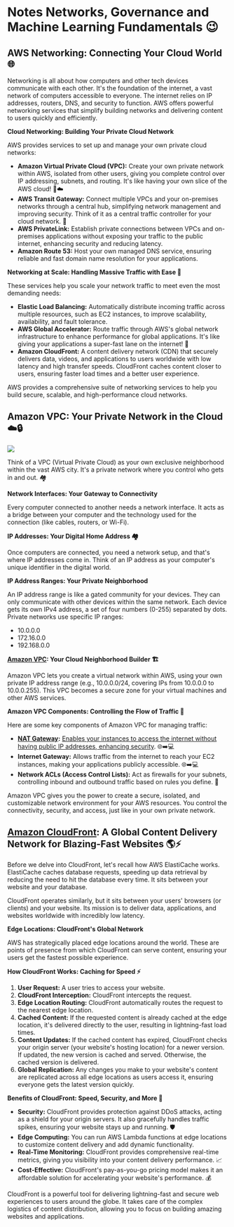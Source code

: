 # Notes Networks, Governance and Machine Learning Fundamentals 😉

## AWS Networking: Connecting Your Cloud World 🌐

Networking is all about how computers and other tech devices communicate with each other.  It&#39;s the foundation of the internet, a vast network of computers accessible to everyone.  The internet relies on IP addresses, routers, DNS, and security to function.  AWS offers powerful networking services that simplify building networks and delivering content to users quickly and efficiently.

**Cloud Networking: Building Your Private Cloud Network**

AWS provides services to set up and manage your own private cloud networks:

* **Amazon Virtual Private Cloud (VPC):** Create your own private network within AWS, isolated from other users, giving you complete control over IP addressing, subnets, and routing.  It&#39;s like having your own slice of the AWS cloud! 🍰☁️
* **AWS Transit Gateway:** Connect multiple VPCs and your on-premises networks through a central hub, simplifying network management and improving security.  Think of it as a central traffic controller for your cloud network. 🚦
* **AWS PrivateLink:**  Establish private connections between VPCs and on-premises applications without exposing your traffic to the public internet, enhancing security and reducing latency.  
* **Amazon Route 53:** Host your own managed DNS service, ensuring reliable and fast domain name resolution for your applications. 

**Networking at Scale: Handling Massive Traffic with Ease 💪**

These services help you scale your network traffic to meet even the most demanding needs:

* **Elastic Load Balancing:** Automatically distribute incoming traffic across multiple resources, such as EC2 instances, to improve scalability, availability, and fault tolerance.  
* **AWS Global Accelerator:**  Route traffic through AWS&#39;s global network infrastructure to enhance performance for global applications.  It&#39;s like giving your applications a super-fast lane on the internet! 🚀
* **Amazon CloudFront:**  A content delivery network (CDN) that securely delivers data, videos, and applications to users worldwide with low latency and high transfer speeds. CloudFront caches content closer to users, ensuring faster load times and a better user experience. 

AWS provides a comprehensive suite of networking services to help you build secure, scalable, and high-performance cloud networks. 

## Amazon VPC: Your Private Network in the Cloud ☁️🔒
![](https://static.platzi.com/media/user_upload/natgateway-4443fbf2-58ac-416b-b9ee-d29c9b7ae0dc.jpg)

Think of a VPC (Virtual Private Cloud) as your own exclusive neighborhood within the vast AWS city.  It's a private network where you control who gets in and out. 🏘️

**Network Interfaces: Your Gateway to Connectivity**

Every computer connected to another needs a network interface. It acts as a bridge between your computer and the technology used for the connection (like cables, routers, or Wi-Fi). 

**IP Addresses: Your Digital Home Address 🏘️**

Once computers are connected, you need a network setup, and that's where IP addresses come in. Think of an IP address as your computer&#39;s unique identifier in the digital world.

**IP Address Ranges:  Your Private Neighborhood**

An IP address range is like a gated community for your devices.  They can only communicate with other devices within the same network.  Each device gets its own IPv4 address, a set of four numbers (0-255) separated by dots. Private networks use specific IP ranges:

* 10.0.0.0 
* 172.16.0.0
* 192.168.0.0

**[Amazon VPC](https://docs.aws.amazon.com/es_es/vpc/latest/userguide/what-is-amazon-vpc.html): Your Cloud Neighborhood Builder 🏗️**

Amazon VPC lets you create a virtual network within AWS, using your own private IP address range (e.g., 10.0.0.0/24, covering IPs from 10.0.0.0 to 10.0.0.255). This VPC becomes a secure zone for your virtual machines and other AWS services. 

**Amazon VPC Components: Controlling the Flow of Traffic 🚦**

Here are some key components of Amazon VPC for managing traffic:

* **[NAT Gateway](https://www.youtube.com/watch?v=FTUV0t6JaDA):**  [Enables your instances to access the internet without having public IP addresses, enhancing security](https://docs.aws.amazon.com/es_es/vpc/latest/userguide/vpc-nat-gateway.html). 🌐➡️💻
* **Internet Gateway:**  Allows traffic from the internet to reach your EC2 instances, making your applications publicly accessible.  🌐➡️💻
* **Network ACLs (Access Control Lists):**  Act as firewalls for your subnets, controlling inbound and outbound traffic based on rules you define.  🚧

Amazon VPC gives you the power to create a secure, isolated, and customizable network environment for your AWS resources. You control the connectivity, security, and access, just like in your own private network. 

## [Amazon CloudFront](https://docs.aws.amazon.com/es_es/AmazonCloudFront/latest/DeveloperGuide/Introduction.html):  A Global Content Delivery Network for Blazing-Fast Websites 🌎⚡️

Before we delve into CloudFront, let's recall how AWS ElastiCache works. ElastiCache caches database requests, speeding up data retrieval by reducing the need to hit the database every time. It sits between your website and your database.

CloudFront operates similarly, but it sits between your users' browsers (or clients) and your website. Its mission is to deliver data, applications, and websites worldwide with incredibly low latency. 

**Edge Locations:  CloudFront's Global Network**

AWS has strategically placed edge locations around the world. These are points of presence from which CloudFront can serve content, ensuring your users get the fastest possible experience. 

**How CloudFront Works: Caching for Speed ⚡**

1. **User Request:** A user tries to access your website.
2. **CloudFront Interception:** CloudFront intercepts the request.
3. **Edge Location Routing:** CloudFront automatically routes the request to the nearest edge location.
4. **Cached Content:**  If the requested content is already cached at the edge location, it's delivered directly to the user, resulting in lightning-fast load times.
5. **Content Updates:** If the cached content has expired, CloudFront checks your origin server (your website's hosting location) for a newer version. If updated, the new version is cached and served. Otherwise, the cached version is delivered.
6. **Global Replication:** Any changes you make to your website's content are replicated across all edge locations as users access it, ensuring everyone gets the latest version quickly.

**Benefits of CloudFront:  Speed, Security, and More 💪**

* **Security:**  CloudFront provides protection against DDoS attacks, acting as a shield for your origin servers. It also gracefully handles traffic spikes, ensuring your website stays up and running. 🛡️
* **Edge Computing:** You can run AWS Lambda functions at edge locations to customize content delivery and add dynamic functionality. 
* **Real-Time Monitoring:** CloudFront provides comprehensive real-time metrics, giving you visibility into your content delivery performance. 📈
* **Cost-Effective:**  CloudFront's pay-as-you-go pricing model makes it an affordable solution for accelerating your website's performance. 💰

CloudFront is a powerful tool for delivering lightning-fast and secure web experiences to users around the globe. It takes care of the complex logistics of content distribution, allowing you to focus on building amazing websites and applications. 
